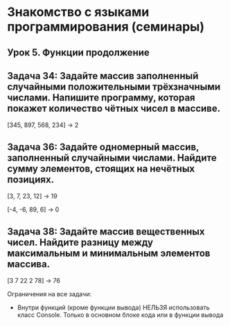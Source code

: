 # Знакомство с языками программирования (семинары)
## Урок 5. Функции продолжение

## **Задача 34: Задайте массив заполненный случайными положительными трёхзначными числами. Напишите программу, которая покажет количество чётных чисел в массиве.**

[345, 897, 568, 234] -> 2

## **Задача 36: Задайте одномерный массив, заполненный случайными числами. Найдите сумму элементов, стоящих на нечётных позициях.**

[3, 7, 23, 12] -> 19

[-4, -6, 89, 6] -> 0

## **Задача 38: Задайте массив вещественных чисел. Найдите разницу между максимальным и минимальным элементов массива.**

[3 7 22 2 78] -> 76

Ограничения на все задачи:
- Внутри функций (кроме функции вывода) НЕЛЬЗЯ использовать класс Console. Только в основном блоке кода или в функции вывода